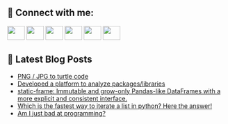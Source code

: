 ## 🔎 Connect with me:
[<img height="32" width="40" src="https://cdn.jsdelivr.net/npm/simple-icons@v5/icons/telegram.svg" />](https://t.me/bullbesh)
[<img height="32" width="40" src="https://cdn.jsdelivr.net/npm/simple-icons@v5/icons/vk.svg" />](https://vk.com/bullbesh)
[<img height="32" width="40" src="https://cdn.jsdelivr.net/npm/simple-icons@v5/icons/twitter.svg" />](https://twitter.com/bullbesh1)
[<img height="32" width="40" src="https://cdn.jsdelivr.net/npm/simple-icons@v5/icons/instagram.svg" />](https://www.instagram.com/bullbesh)
[<img height="32" width="40" src="https://cdn.jsdelivr.net/npm/simple-icons@v5/icons/reddit.svg" />](https://www.reddit.com/user/bullbesh)
[<img height="32" width="40" src="https://cdn.jsdelivr.net/npm/simple-icons@v5/icons/youtube.svg" />](https://www.youtube.com/channel/UCtfjRs6uzgq5mfm8S06WTcg)

## 📕 Latest Blog Posts
<!-- BLOG-POST-LIST:START -->
- [PNG / JPG to turtle code](https://www.reddit.com/r/Python/comments/ur2tbl/png_jpg_to_turtle_code/)
- [Developed a platform to analyze packages/libraries](https://www.reddit.com/r/Python/comments/uqzx6z/developed_a_platform_to_analyze_packageslibraries/)
- [static-frame: Immutable and grow-only Pandas-like DataFrames with a more explicit and consistent interface.](https://www.reddit.com/r/Python/comments/uqztk1/staticframe_immutable_and_growonly_pandaslike/)
- [Which is the fastest way to iterate a list in python? Here the answer!](https://www.reddit.com/r/Python/comments/uqz237/which_is_the_fastest_way_to_iterate_a_list_in/)
- [Am I just bad at programming?](https://www.reddit.com/r/Python/comments/uqyzy2/am_i_just_bad_at_programming/)
<!-- BLOG-POST-LIST:END -->
